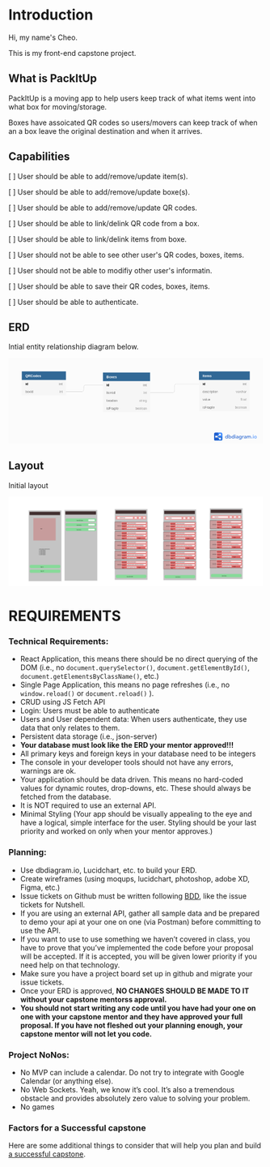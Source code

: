 # Introduction

Hi, my name's Cheo.

This is my front-end capstone project.

## What is PackItUp

PackItUp is a moving app to help users keep track of what items went into what box for moving/storage.

Boxes have assoicated QR codes so users/movers can keep track of when an a box leave the original destination and when it arrives.

## Capabilities

[ ] User should be able to add/remove/update item(s).

[ ] User should be able to add/remove/update boxe(s).

[ ] User should be able to add/remove/update QR codes.

[ ] User should be able to link/delink QR code from a box.

[ ] User should be able to link/delink items from boxe.

[ ] User should not be able to see other user's QR codes, boxes, items.

[ ] User should not be able to modifiy other user's informatin.

[ ] User should be able to save their QR codes, boxes, items.

[ ] User should be able to authenticate.

## ERD

Intial entity relationship diagram below.

<img src="./images/PackItUp.png" alt="entity relationship diagram for pack it up" />

## Layout

Initial layout

<img src="./images/Layout.png" alt="layout for pack it up" />

# REQUIREMENTS

### Technical Requirements:

- React Application, this means there should be no direct querying of the DOM (i.e., no `document.querySelector()`, `document.getElementById()`, `document.getElementsByClassName()`, etc.)
- Single Page Application, this means no page refreshes (i.e., no `window.reload()` or `document.reload()` ).
- CRUD using JS Fetch API
- Login: Users must be able to authenticate
- Users and User dependent data: When users authenticate, they use data that only relates to them.
- Persistent data storage (i.e., json-server)
- **Your database must look like the ERD your mentor approved!!!**
- All primary keys and foreign keys in your database need to be integers
- The console in your developer tools should not have any errors, warnings are ok.
- Your application should be data driven. This means no hard-coded values for dynamic routes, drop-downs, etc. These should always be fetched from the database.
- It is NOT required to use an external API.
- Minimal Styling (Your app should be visually appealing to the eye and have a logical, simple interface for the user. Styling should be your last priority and worked on only when your mentor approves.)

### Planning:

- Use dbdiagram.io, Lucidchart, etc. to build your ERD.
- Create wireframes (using moqups, lucidchart, photoshop, adobe XD, Figma, etc.)
- Issue tickets on Github must be written following [BDD](https://en.wikipedia.org/wiki/Behavior-driven_development#Behavioral_specifications), like the issue tickets for Nutshell.
- If you are using an external API, gather all sample data and be prepared to demo your api at your one on one (via Postman) before committing to use the API.
- If you want to use to use something we haven’t covered in class, you have to prove that you’ve implemented the code before your proposal will be accepted. If it is accepted, you will be given lower priority if you need help on that technology.
- Make sure you have a project board set up in github and migrate your issue tickets.
- Once your ERD is approved, **NO CHANGES SHOULD BE MADE TO IT without your capstone mentorss approval.**
- **You should not start writing any code until you have had your one on one with your capstone mentor and they have approved your full proposal. If you have not fleshed out your planning enough, your capstone mentor will not let you code.**

### Project NoNos:

- No MVP can include a calendar. Do not try to integrate with Google Calendar (or anything else).
- No Web Sockets. Yeah, we know it’s cool. It’s also a tremendous obstacle and provides absolutely zero value to solving your problem.
- No games

### Factors for a Successful capstone

Here are some additional things to consider that will help you plan and build [a successful capstone](https://docs.google.com/presentation/d/1yND0ZBCrKyz5PnDujtE1IL74MQ5D_xNNzwtzpOAmOLo/edit?usp=sharing).
